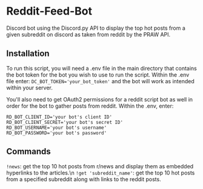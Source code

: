 # Reddit-Feed-Bot
Discord bot using the Discord.py API to display the top hot posts from a given subreddit on discord as taken from reddit by the PRAW API.

## Installation
To run this script, you will need a .env file in the main directory that contains the bot token for the bot you wish to use to run the script. Within the .env file enter: `DC_BOT_TOKEN='your_bot_token'` and the bot will work as intended within your server.

You'll also need to get OAuth2 permissions for a reddit script bot as well in order for the bot to gather posts from reddit. Within the .env, enter:
```
RD_BOT_CLIENT_ID='your bot's client ID'
RD_BOT_CLIENT_SECRET='your bot's secret ID'
RD_BOT_USERNAME='your bot's username'
RD_BOT_PASSWORD='your bot's password'
```

## Commands
`!news`: get the top 10 hot posts from r/news and display them as embedded hyperlinks to the articles.\n
`!get 'subreddit_name'`: get the top 10 hot posts from a specified subreddit along with links to the reddit posts.

